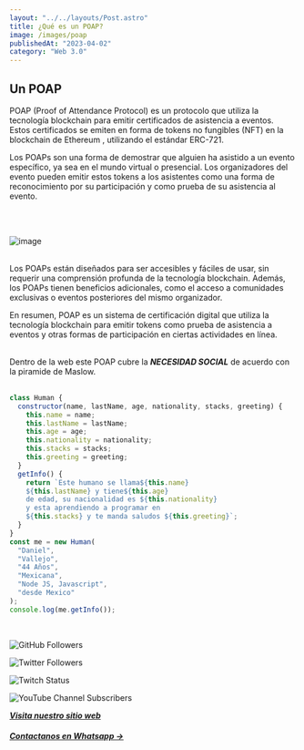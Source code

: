 ```yaml
---
layout: "../../layouts/Post.astro"
title: ¿Qué es un POAP?
image: /images/poap
publishedAt: "2023-04-02"
category: "Web 3.0"
---
```


## Un POAP

POAP (Proof of Attendance Protocol) es un protocolo que utiliza la tecnología blockchain para emitir certificados de asistencia a eventos. Estos certificados se emiten en forma de tokens no fungibles (NFT) en la blockchain de Ethereum , utilizando el estándar ERC-721.

Los POAPs son una forma de demostrar que alguien ha asistido a un evento específico, ya sea en el mundo virtual o presencial. Los organizadores del evento pueden emitir estos tokens a los asistentes como una forma de reconocimiento por su participación y como prueba de su asistencia al evento.

<br>

<br>

![image](https://i.seadn.io/gcs/files/6e62ddde987f178800cbc1369e44fab3.png?auto=format&w=1000)
<br>
<br>

Los POAPs están diseñados para ser accesibles y fáciles de usar, sin requerir una comprensión profunda de la tecnología blockchain. Además, los POAPs tienen beneficios adicionales, como el acceso a comunidades exclusivas o eventos posteriores del mismo organizador.

En resumen, POAP es un sistema de certificación digital que utiliza la tecnología blockchain para emitir tokens como prueba de asistencia a eventos y otras formas de participación en ciertas actividades en línea.
<br>
<br>

Dentro de la web este POAP cubre la **_NECESIDAD SOCIAL_** de acuerdo con la piramide de Maslow.
<br>
<br>

```js
class Human {
  constructor(name, lastName, age, nationality, stacks, greeting) {
    this.name = name;
    this.lastName = lastName;
    this.age = age;
    this.nationality = nationality;
    this.stacks = stacks;
    this.greeting = greeting;
  }
  getInfo() {
    return `Este humano se llama${this.name}
    ${this.lastName} y tiene${this.age}
    de edad, su nacionalidad es ${this.nationality}
    y esta aprendiendo a programar en 
    ${this.stacks} y te manda saludos ${this.greeting}`;
  }
}
const me = new Human(
  "Daniel",
  "Vallejo",
  "44 Años",
  "Mexicana",
  "Node JS, Javascript",
  "desde Mexico"
);
console.log(me.getInfo());
```

<br/>

![GitHub Followers](https://img.shields.io/github/followers/DanyVeneno?style=social)

![Twitter Followers](https://img.shields.io/twitter/follow/venenodigital?style=social)

![Twitch Status](https://img.shields.io/twitch/status/yehiibhii?style=social)

![YouTube Channel Subscribers](https://img.shields.io/youtube/channel/subscribers/UC8UhdMAKJX56O2PY8kzBIlw?style=social)

[**_Visita nuestro sitio web_**](https://juanitovenenoestudio.up.railway.app/)

<a
    href="https://wa.me/5610731990?text=Hola%20me%20interesan%20tus%20servicios%20de%20desarrollo%20web"
    id="llamada"
    target="_blank"
      ><h5>Contactanos en Whatsapp →</h5></a>
